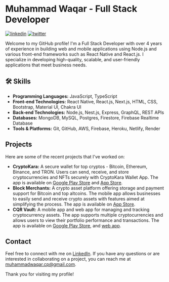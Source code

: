 # Muhammad Waqar - Full Stack Developer
[![linkedin](https://img.shields.io/badge/linkedin-0A66C2?style=for-the-badge&logo=linkedin&logoColor=white)](https://www.linkedin.com/in/muhammad-waqar-389085141/)
[![twitter](https://img.shields.io/badge/twitter-1DA1F2?style=for-the-badge&logo=twitter&logoColor=white)](https://twitter.com/_waqarilyas)



Welcome to my GitHub profile! I'm a Full Stack Developer with over 4 years of experience in building web and mobile applications using Node.js and various front-end frameworks such as React Native and React.js. I specialize in developing high-quality, scalable, and user-friendly applications that meet business needs.

## 🛠 Skills

- **Programming Languages:** JavaScript, TypeScript
- **Front-end Technologies:** React Native, React.js, Next.js, HTML, CSS, Bootstrap, Material UI, Chakra UI
- **Back-end Technologies:** Node.js, Nest.js, Express, GraphQL, REST APIs
- **Databases:** MongoDB, MySQL, Postgres, Firestore, Firebase Realtime Database
- **Tools & Platforms:** Git, GitHub, AWS, Firebase, Heroku, Netlify, Render

## Projects

Here are some of the recent projects that I've worked on:

- **CryptoKara:** A secure wallet for top cryptos - Bitcoin, Ethereum, Binance, and TRON. Users can send, receive, and store cryptocurrencies and NFTs securely with CryptoKara Wallet App. The app is available on [Google Play Store](https://play.google.com/store/apps/details?id=com.cryptokara&hl=en&gl=US) and [App Store](https://apps.apple.com/us/app/cryptokara/id1574682003).
- **Block Merchants:** A crypto asset platform offering storage and payment support for Bitcoin and top altcoins. The mobile app allows businesses to easily send and receive crypto assets with features aimed at simplifying the process. The app is available on [App Store](https://apps.apple.com/us/app/block-merchants/id1574668097).
- **CQR Vault:** A mobile app and web app for managing and tracking cryptocurrency assets. The app supports multiple cryptocurrencies and allows users to view their portfolio performance and transactions. The app is available on [Google Play Store](https://play.google.com/store/apps/details?id=com.cqrvault&hl=en&gl=US), and [web app](https://cqrvault.org/).


## Contact

Feel free to connect with me on [LinkedIn](https://www.linkedin.com/in/muhammad-waqar-389085141/). If you have any questions or are interested in collaborating on a project, you can reach me at [muhammadwaqar.cp@gmail.com](mailto:muhammadwaqar.cp@gmail.com).

Thank you for visiting my profile!



